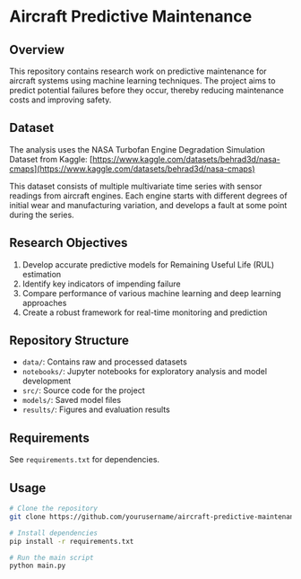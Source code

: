 # Aircraft Predictive Maintenance

## Overview
This repository contains research work on predictive maintenance for aircraft systems using machine learning techniques. The project aims to predict potential failures before they occur, thereby reducing maintenance costs and improving safety.

## Dataset
The analysis uses the NASA Turbofan Engine Degradation Simulation Dataset from Kaggle:
[https://www.kaggle.com/datasets/behrad3d/nasa-cmaps](https://www.kaggle.com/datasets/behrad3d/nasa-cmaps)

This dataset consists of multiple multivariate time series with sensor readings from aircraft engines. Each engine starts with different degrees of initial wear and manufacturing variation, and develops a fault at some point during the series.

## Research Objectives
1. Develop accurate predictive models for Remaining Useful Life (RUL) estimation
2. Identify key indicators of impending failure
3. Compare performance of various machine learning and deep learning approaches
4. Create a robust framework for real-time monitoring and prediction

## Repository Structure
- `data/`: Contains raw and processed datasets
- `notebooks/`: Jupyter notebooks for exploratory analysis and model development
- `src/`: Source code for the project
- `models/`: Saved model files
- `results/`: Figures and evaluation results

## Requirements
See `requirements.txt` for dependencies.

## Usage
```bash
# Clone the repository
git clone https://github.com/yourusername/aircraft-predictive-maintenance.git

# Install dependencies
pip install -r requirements.txt

# Run the main script
python main.py